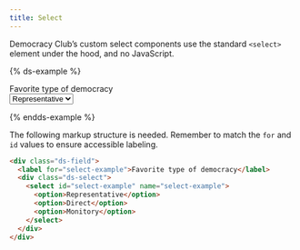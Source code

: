 ```yaml
---
title: Select
---
```


Democracy Club’s custom select components use the standard `<select>` element under the hood, and no JavaScript.

{% ds-example %}

  <form>
    <div class="ds-field">
      <label for="select-example">Favorite type of democracy</label>
      <div class="ds-select">
        <select id="select-example" name="select-example">
          <option>Representative</option>
          <option>Direct</option>
          <option>Monitory</option>
        </select>
      </div>
    </div>
  </form>
{% endds-example %}


The following markup structure is needed. Remember to match the `for` and `id` values to ensure accessible labeling.

```html
<div class="ds-field">
  <label for="select-example">Favorite type of democracy</label>
  <div class="ds-select">
    <select id="select-example" name="select-example">
      <option>Representative</option>
      <option>Direct</option>
      <option>Monitory</option>
    </select>
  </div>
</div>
```
